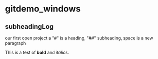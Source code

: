 # gitdemo_windows

## subheadingLog

our first open project
a "#" is a heading, "##" subheading, space is a new paragraph


This is a test of **bold** and *italics*.
